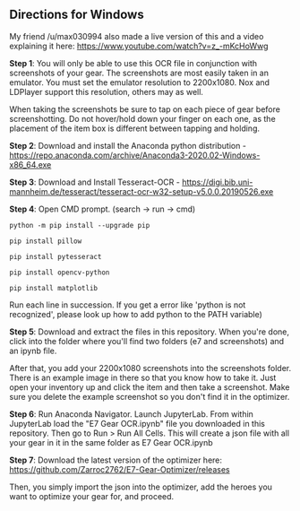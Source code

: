 ## Directions for Windows

My friend /u/max030994 also made a live version of this and a video explaining it here: https://www.youtube.com/watch?v=z_-mKcHoWwg

**Step 1**: You will only be able to use this OCR file in conjunction with screenshots of your gear. The screenshots are most easily taken in an emulator. You must set the emulator resolution to 2200x1080. Nox and LDPlayer support this resolution, others may as well.

When taking the screenshots be sure to tap on each piece of gear before screenshotting. Do not hover/hold down your finger on each one, as the placement of the item box is different between tapping and holding.

**Step 2**: Download and install the Anaconda python distribution - https://repo.anaconda.com/archive/Anaconda3-2020.02-Windows-x86_64.exe

**Step 3**: Download and Install Tesseract-OCR - https://digi.bib.uni-mannheim.de/tesseract/tesseract-ocr-w32-setup-v5.0.0.20190526.exe

**Step 4**: Open CMD prompt. (search -> run -> cmd)

``python -m pip install --upgrade pip``

``pip install pillow``

``pip install pytesseract``

``pip install opencv-python``

``pip install matplotlib``

Run each line in succession. If you get a error like 'python is not recognized', please look up how to add python to the PATH variable)

**Step 5**: Download and extract the files in this repository. When you're done, click into the folder where you'll find two folders (e7 and screenshots) and an ipynb file.

After that, you add your 2200x1080 screenshots into the screenshots folder. There is an example image in there so that you know how to take it. Just open your inventory up and click the item and then take a screenshot. Make sure you delete the example screenshot so you don't find it in the optimizer.

**Step 6**: Run Anaconda Navigator. Launch JupyterLab. From within JupyterLab load the "E7 Gear OCR.ipynb" file you downloaded in this repository. Then go to Run > Run All Cells. This will create a json file with all your gear in it in the same folder as E7 Gear OCR.ipynb

**Step 7**: Download the latest version of the optimizer here: https://github.com/Zarroc2762/E7-Gear-Optimizer/releases

Then, you simply import the json into the optimizer, add the heroes you want to optimize your gear for, and proceed.
